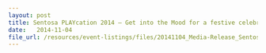 ```yaml
---
layout: post
title: Sentosa PLAYcation 2014 – Get into the Mood for a festive celebration at the State of Fun!
date:   2014-11-04
file_url: /resources/event-listings/files/20141104_Media-Release_Sentosa_PLAYcation_2014.pdf
---
```

